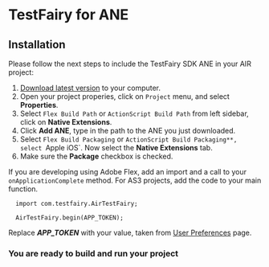 # TestFairy for ANE

## Installation

Please follow the next steps to include the TestFairy SDK ANE in your AIR project:

1. [Download latest version](https://app.testfairy.com/ios-sdk/TestFairySDK-1.4.4.ane) to your computer.
2. Open your project properies, click on `Project` menu, and select **Properties**.
3. Select `Flex Build Path` or `ActionScript Build Path` from left sidebar, click on **Native Extensions**.
4. Click **Add ANE**, type in the path to the ANE you just downloaded.
5. Select `Flex Build Packaging` or `ActionScript Build Packaging**, select `Apple iOS`. Now select the **Native Extensions** tab.
6. Make sure the **Package** checkbox is checked.

If you are developing using Adobe Flex, add an import and a call to your `onApplicationComplete` method. For AS3 projects, add the code to your main function.

```
  import com.testfairy.AirTestFairy;

  AirTestFairy.begin(APP_TOKEN);
```

Replace ***APP_TOKEN*** with your value, taken from [User Preferences](https://app.testfairy.com/settings/) page.

### You are ready to build and run your project
